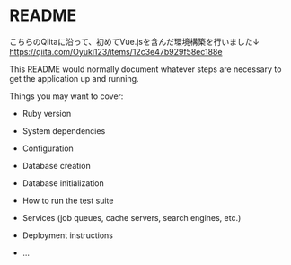 # README

こちらのQiitaに沿って、初めてVue.jsを含んだ環境構築を行いました↓
https://qiita.com/Oyuki123/items/12c3e47b929f58ec188e


This README would normally document whatever steps are necessary to get the
application up and running.

Things you may want to cover:

* Ruby version

* System dependencies

* Configuration

* Database creation

* Database initialization

* How to run the test suite

* Services (job queues, cache servers, search engines, etc.)

* Deployment instructions

* ...
